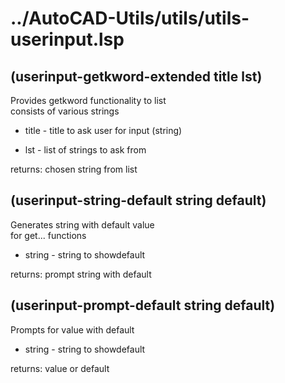 # ../AutoCAD-Utils/utils/utils-userinput.lsp
## (userinput-getkword-extended title lst)
Provides getkword functionality to list <br/> consists of various strings
* title - title to ask user for input (string)
* lst - list of strings to ask from
returns: chosen string from list
## (userinput-string-default string default)
Generates string with default value <br/> for get... functions
* string - string to show<ARG><ARG>default
returns: prompt string with default
## (userinput-prompt-default string default)
Prompts for value with default
* string - string to show<ARG><ARG>default
returns: value or default
